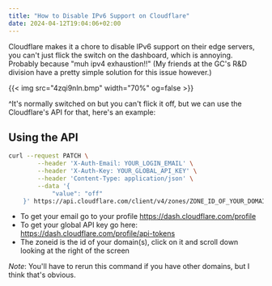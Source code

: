 ```yaml
---
title: "How to Disable IPv6 Support on Cloudflare"
date: 2024-04-12T19:04:06+02:00
---
```


Cloudflare makes it a chore to disable IPv6 support on their edge servers, you can't just flick the switch on the dashboard, which is annoying. Probably because "muh ipv4 exhaustion!!" (My friends at the GC's R&D division have a pretty simple solution for this issue however.)

{{< img src="4zqi9nln.bmp" width="70%" og=false >}}

^It's normally switched on but you can't flick it off, but we can use the Cloudflare's API for that, here's an example:

## Using the API

```bash
curl --request PATCH \
        --header 'X-Auth-Email: YOUR_LOGIN_EMAIL' \
        --header 'X-Auth-Key: YOUR_GLOBAL_API_KEY' \
        --header 'Content-Type: application/json' \
        --data '{ 
            "value": "off"
    }' https://api.cloudflare.com/client/v4/zones/ZONE_ID_OF_YOUR_DOMAIN/settings/ipv6
```

- To get your email go to your profile <https://dash.cloudflare.com/profile>
- To get your global API key go here: <https://dash.cloudflare.com/profile/api-tokens>
- The zoneid is the id of your domain(s), click on it and scroll down looking at the right of the screen

*Note*: You'll have to rerun this command if you have other domains, but I think that's obvious.
